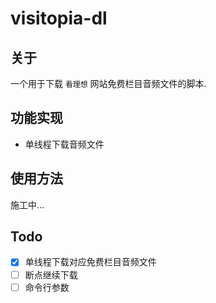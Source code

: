 # visitopia-dl

## 关于

一个用于下载 `看理想` 网站免费栏目音频文件的脚本.

## 功能实现

- 单线程下载音频文件

## 使用方法

施工中...

## Todo

- [x] 单线程下载对应免费栏目音频文件
- [ ] 断点继续下载
- [ ] 命令行参数